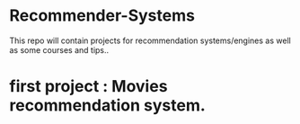 # Recommender-Systems


This repo will contain projects for recommendation systems/engines as well as some courses and tips..


# first project : Movies recommendation system.
